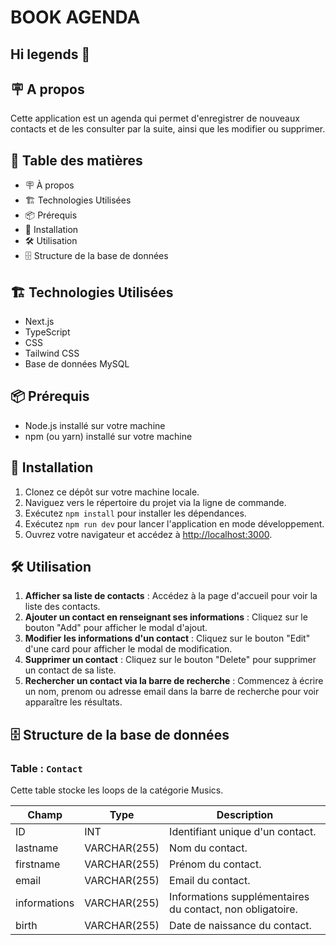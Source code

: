 # BOOK AGENDA

## Hi legends 👋

## 🪧 A propos

Cette application est un agenda qui permet d'enregistrer de nouveaux contacts et de les consulter par la suite, ainsi que les modifier ou supprimer.

## 📔 Table des matières

- 🪧 À propos
- 🏗️ Technologies Utilisées
- 📦 Prérequis
- 🚀 Installation
- 🛠️ Utilisation
- 🗄 Structure de la base de données

## 🏗️ Technologies Utilisées

- Next.js
- TypeScript
- CSS
- Tailwind CSS
- Base de données MySQL

## 📦 Prérequis

- Node.js installé sur votre machine
- npm (ou yarn) installé sur votre machine

## 🚀 Installation

1. Clonez ce dépôt sur votre machine locale.
2. Naviguez vers le répertoire du projet via la ligne de commande.
3. Exécutez `npm install` pour installer les dépendances.
4. Exécutez `npm run dev` pour lancer l'application en mode développement.
5. Ouvrez votre navigateur et accédez à [http://localhost:3000](http://localhost:3000).

## 🛠️ Utilisation

1. **Afficher sa liste de contacts** : Accédez à la page d'accueil pour voir la liste des contacts.
2. **Ajouter un contact en renseignant ses informations** : Cliquez sur le bouton "Add" pour afficher le modal d'ajout.
3. **Modifier les informations d'un contact** : Cliquez sur le bouton "Edit" d'une card pour afficher le modal de modification.
4. **Supprimer un contact** : Cliquez sur le bouton "Delete" pour supprimer un contact de sa liste.
5. **Rechercher un contact via la barre de recherche** : Commencez à écrire un nom, prenom ou adresse email dans la barre de recherche pour voir apparaître les résultats.

## 🗄 Structure de la base de données

### Table : `Contact`

Cette table stocke les loops de la catégorie Musics.

| Champ        | Type         | Description                                               |
| ------------ | ------------ | --------------------------------------------------------- |
| ID           | INT          | Identifiant unique d'un contact.                          |
| lastname     | VARCHAR(255) | Nom du contact.                                           |
| firstname    | VARCHAR(255) | Prénom du contact.                                        |
| email        | VARCHAR(255) | Email du contact.                                         |
| informations | VARCHAR(255) | Informations supplémentaires du contact, non obligatoire. |
| birth        | VARCHAR(255) | Date de naissance du contact.                             |
